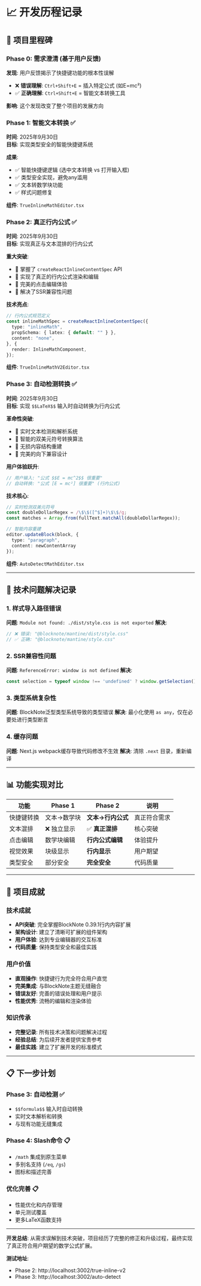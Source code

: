 # 📈 开发历程记录

## 🎯 项目里程碑

### Phase 0: 需求澄清 (基于用户反馈)
**发现**: 用户反馈揭示了快捷键功能的根本性误解
- ❌ **错误理解**: `Ctrl+Shift+E` = 插入特定公式 (如E=mc²)
- ✅ **正确理解**: `Ctrl+Shift+E` = 智能文本转换工具

**影响**: 这个发现改变了整个项目的发展方向

### Phase 1: 智能文本转换 ✅
**时间**: 2025年9月30日  
**目标**: 实现类型安全的智能快捷键系统

**成果**:
- ✅ 智能快捷键逻辑 (选中文本转换 vs 打开输入框)
- ✅ 类型安全实现，避免any滥用
- ✅ 文本转数学块功能
- ✅ 样式问题修复

**组件**: `TrueInlineMathEditor.tsx`

### Phase 2: 真正行内公式 ✅ 
**时间**: 2025年9月30日  
**目标**: 实现真正与文本混排的行内公式

**重大突破**:
- 🎯 掌握了 `createReactInlineContentSpec` API
- 🎯 实现了真正的行内公式渲染和编辑
- 🎯 完美的点击编辑体验
- 🎯 解决了SSR兼容性问题

**技术亮点**:
```typescript
// 行内公式规范定义
const inlineMathSpec = createReactInlineContentSpec({
  type: "inlineMath",
  propSchema: { latex: { default: "" } },
  content: "none",
}, {
  render: InlineMathComponent,
});
```

**组件**: `TrueInlineMathV2Editor.tsx`

### Phase 3: 自动检测转换 ✅
**时间**: 2025年9月30日  
**目标**: 实现 `$$LaTeX$$` 输入时自动转换为行内公式

**革命性突破**:
- 🎯 实时文本检测和解析系统
- 🎯 智能的双美元符号转换算法
- 🎯 无损内容结构重建
- 🎯 完美的向下兼容设计

**用户体验跃升**:
```typescript
// 用户输入: "公式 $$E = mc^2$$ 很重要"
// 自动转换: "公式 [E = mc²] 很重要" (行内公式)
```

**技术核心**:
```typescript
// 实时检测双美元符号
const doubleDollarRegex = /\$\$([^$]+)\$\$/g;
const matches = Array.from(fullText.matchAll(doubleDollarRegex));

// 智能内容重建
editor.updateBlock(block, {
  type: "paragraph", 
  content: newContentArray
});
```

**组件**: `AutoDetectMathEditor.tsx`

---

## 🔧 技术问题解决记录

### 1. 样式导入路径错误
**问题**: `Module not found: ./dist/style.css is not exported`
**解决**: 
```typescript
// ❌ 错误: "@blocknote/mantine/dist/style.css" 
// ✅ 正确: "@blocknote/mantine/style.css"
```

### 2. SSR兼容性问题
**问题**: `ReferenceError: window is not defined`
**解决**: 
```typescript
const selection = typeof window !== 'undefined' ? window.getSelection() : null;
```

### 3. 类型系统复杂性
**问题**: BlockNote泛型类型系统导致的类型错误
**解决**: 最小化使用 `as any`，仅在必要处进行类型断言

### 4. 缓存问题
**问题**: Next.js webpack缓存导致代码修改不生效
**解决**: 清除 `.next` 目录，重新编译

---

## 📊 功能实现对比

| 功能 | Phase 1 | Phase 2 | 说明 |
|------|---------|---------|------|
| 快捷键转换 | 文本→数学块 | **文本→行内公式** | 真正符合需求 |
| 文本混排 | ❌ 独立显示 | ✅ **真正混排** | 核心突破 |
| 点击编辑 | 数学块编辑 | **行内公式编辑** | 体验提升 |
| 视觉效果 | 块级显示 | **行内显示** | 用户期望 |
| 类型安全 | 部分安全 | **完全安全** | 代码质量 |

---

## 🎉 项目成就

### 技术成就
- **API突破**: 完全掌握BlockNote 0.39.1行内内容扩展
- **架构设计**: 建立了清晰可扩展的组件架构  
- **用户体验**: 达到专业编辑器的交互标准
- **代码质量**: 保持类型安全和最佳实践

### 用户价值
- **直观操作**: 快捷键行为完全符合用户直觉
- **完美集成**: 与BlockNote主题无缝融合
- **错误友好**: 完善的错误处理和用户提示
- **性能优秀**: 流畅的编辑和渲染体验

### 知识传承
- **完整记录**: 所有技术决策和问题解决过程
- **经验总结**: 为后续开发者提供宝贵参考
- **最佳实践**: 建立了扩展开发的标准模式

---

## 📋 下一步计划

### Phase 3: 自动检测 ✅
- `$$formula$$` 输入时自动转换
- 实时文本解析和转换  
- 与现有功能无缝集成

### Phase 4: Slash命令 📋  
- `/math` 集成到原生菜单
- 多别名支持 (`/eq`, `/gs`)
- 图标和描述完善

### 优化完善 📋
- 性能优化和内存管理
- 单元测试覆盖
- 更多LaTeX函数支持

---

**开发总结**: 从需求误解到技术突破，项目经历了完整的修正和升级过程，最终实现了真正符合用户期望的数学公式扩展。

**测试地址**: 
- Phase 2: http://localhost:3002/true-inline-v2
- Phase 3: http://localhost:3002/auto-detect